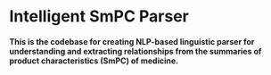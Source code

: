 # Intelligent SmPC Parser

#### This is the codebase for creating NLP-based linguistic parser for understanding and extracting relationships from the summaries of product characteristics (SmPC) of medicine. 
